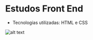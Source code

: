 # Estudos Front End

- Tecnologias utilizadas: HTML e CSS

![alt text](https://www.google.com/url?sa=i&url=https%3A%2F%2Fayltoninacio.com.br%2Fblog%2Fcomo-criar-seu-primeiro-site-do-zero-com-html-e-css&psig=AOvVaw3MP71YhVeOjb851zedhiUu&ust=1641607873987000&source=images&cd=vfe&ved=0CAsQjRxqFwoTCPiDjoPInvUCFQAAAAAdAAAAABAT)
